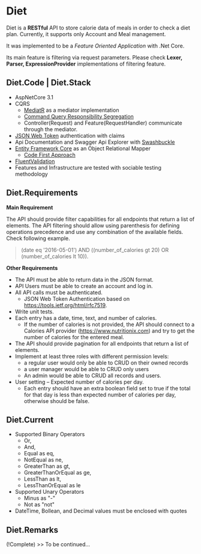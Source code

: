 # Diet

Diet is a **RESTful** API to store calorie data of meals in order to check a diet plan. Currently, it supports only Account and Meal management. 

It was implemented to be a *Feature Oriented Application* with .Net Core. 

Its main feature is filtering via request parameters. Please check **Lexer, Parser, ExpressionProvider** implementations of filtering feature. 

## Diet.Code | Diet.Stack

* AspNetCore 3.1
* CQRS
  * [MediatR](https://github.com/jbogard/MediatR) as a mediator implementation
  * [Command Query Responsibility Segregation](https://martinfowler.com/bliki/CQRS.html)
  * Controller(Request) and Feature(RequestHandler) communicate through the mediator. 
* [JSON Web Token](https://jwt.io/introduction/) authentication with claims
* Api Documentation and Swagger Api Explorer with [Swashbuckle](https://github.com/domaindrivendev/Swashbuckle.AspNetCore)
* [Entity Framework Core](https://github.com/dotnet/efcore) as an Object Relational Mapper
  *  [Code First Approach](https://docs.microsoft.com/en-us/ef/ef6/modeling/code-first/migrations/)
* [FluentValidation](https://github.com/JeremySkinner/FluentValidation)
* Features and Infrastructure are tested with sociable testing methodology

## Diet.Requirements

**Main Requirement**

The API should provide filter capabilities for all endpoints that return a list of elements. The API filtering should allow using parenthesis for defining operations precedence and use any combination of the available fields. Check following example.

>(date eq '2016-05-01') AND ((number_of_calories gt 20) OR (number_of_calories lt 10)).

**Other Requirements**
* The API must be able to return data in the JSON format.
* API Users must be able to create an account and log in.
* All API calls must be authenticated.
  * JSON Web Token Authentication based on https://tools.ietf.org/html/rfc7519.
* Write unit tests.
* Each entry has a date, time, text, and number of calories.
  * If the number of calories is not provided, the API should connect to a Calories API provider (https://www.nutritionix.com) and try to get the number of calories for the entered meal.
* The API should provide pagination for all endpoints that return a list of elements.
* Implement at least three roles with different permission levels: 
  * a regular user would only be able to CRUD on their owned records
  * a user manager would be able to CRUD only users
  * An admin would be able to CRUD all records and users.
* User setting – Expected number of calories per day.
  * Each entry should have an extra boolean field set to true if the total for that day is less than expected number of calories per day, otherwise should be false.

## Diet.Current

* Supported Binary Operators
  * Or,
  * And,
  * Equal as eq,
  * NotEqual as ne,
  * GreaterThan as gt,
  * GreaterThanOrEqual as ge,
  * LessThan as lt,
  * LessThanOrEqual as le
* Supported Unary Operators
  * Minus as "-"
  * Not as "not"
* DateTime, Bollean, and Decimal values must be enclosed with quotes

## Diet.Remarks
(!Complete) >> To be continued...
